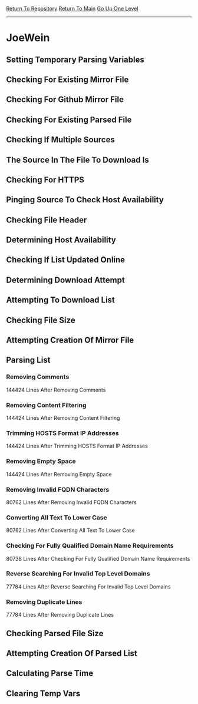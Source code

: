 [Return To Repository](https://github.com/deathbybandaid/piholeparser/)
[Return To Main](https://github.com/deathbybandaid/piholeparser/blob/master/RecentRunLogs/Mainlog.md)
[Go Up One Level](https://github.com/deathbybandaid/piholeparser/blob/master/RecentRunLogs/TopLevelScripts/30-Processing-External-Blacklists.md)
____________________________________
# JoeWein
## Setting Temporary Parsing Variables
## Checking For Existing Mirror File
## Checking For Github Mirror File
## Checking For Existing Parsed File
## Checking If Multiple Sources
## The Source In The File To Download Is
## Checking For HTTPS
## Pinging Source To Check Host Availability
## Checking File Header
## Determining Host Availability
## Checking If List Updated Online
## Determining Download Attempt
## Attempting To Download List
## Checking File Size
## Attempting Creation Of Mirror File
## Parsing List
### Removing Comments
144424 Lines After Removing Comments
### Removing Content Filtering
144424 Lines After Removing Content Filtering
### Trimming HOSTS Format IP Addresses
144424 Lines After Trimming HOSTS Format IP Addresses
### Removing Empty Space
144424 Lines After Removing Empty Space
### Removing Invalid FQDN Characters
80762 Lines After Removing Invalid FQDN Characters
### Converting All Text To Lower Case
80762 Lines After Converting All Text To Lower Case
### Checking For Fully Qualified Domain Name Requirements
80738 Lines After Checking For Fully Qualified Domain Name Requirements
### Reverse Searching For Invalid Top Level Domains
77784 Lines After Reverse Searching For Invalid Top Level Domains
### Removing Duplicate Lines
77784 Lines After Removing Duplicate Lines
## Checking Parsed File Size
## Attempting Creation Of Parsed List
## Calculating Parse Time
## Clearing Temp Vars

